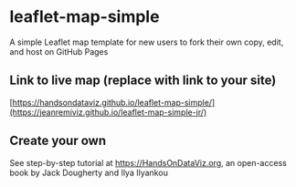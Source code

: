 # leaflet-map-simple
A simple Leaflet map template for new users to fork their own copy, edit, and host on GitHub Pages

## Link to live map (replace with link to your site)
[https://handsondataviz.github.io/leaflet-map-simple/](https://jeanremiviz.github.io/leaflet-map-simple-jr/)

## Create your own
See step-by-step tutorial at https://HandsOnDataViz.org, an open-access book by Jack Dougherty and Ilya Ilyankou
